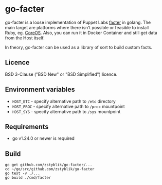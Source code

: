 # go-facter

go-facter is a loose implementation of Puppet Labs [facter] in golang. The main target are platforms where there isn't possible or feasible to install Ruby, eg. [CoreOS]. Also, you can run it in Docker Container and still get data from the Host itself.

In theory, go-facter can be used as a library of sort to build custom facts.

## Licence

 BSD 3-Clause ("BSD New" or "BSD Simplified") licence.

## Environment variables

* `HOST_ETC` - specify alternative path to `/etc` directory
* `HOST_PROC` - specify alternative path to `/proc` mountpoint
* `HOST_SYS` - specify alternative path to `/sys` mountpoint

## Requirements

- go v1.24.0 or newer is required

## Build

```
go get github.com/zstyblik/go-facter/...
cd ~/go/src/github.com/zstyblik/go-facter
go test -v ./...
go build ./cmd/facter
```

[facter]: <https://github.com/puppetlabs/facter>
[CoreOS]: <https://coreos.com/>
